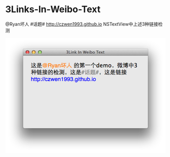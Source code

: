 3Links-In-Weibo-Text
====================

@Ryan坏人 #话题# http://czwen1993.github.io NSTextView中上述3种链接检测

![image](ScreenShot.png)